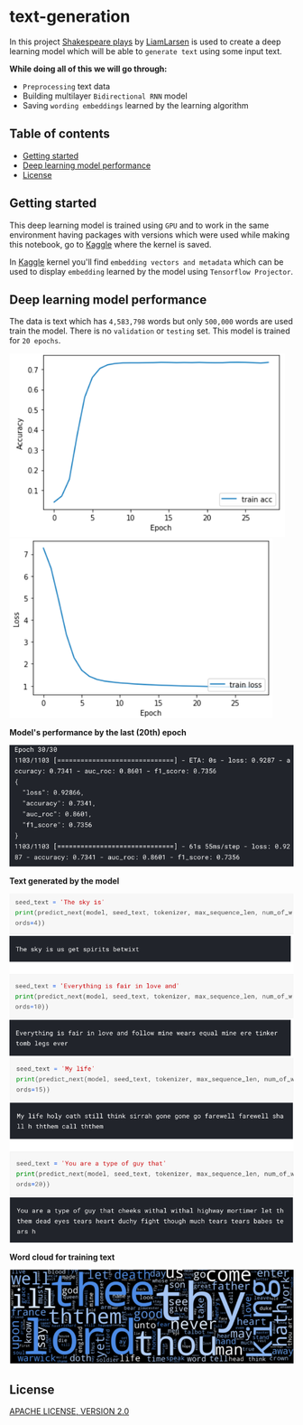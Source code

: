 # text-generation

In this project [Shakespeare plays](https://www.kaggle.com/kingburrito666/shakespeare-plays) by [LiamLarsen](https://www.kaggle.com/kingburrito666) is used to create a deep learning model which will be able to `generate text` using some input text.

**While doing all of this we will go through:**

- `Preprocessing` text data
- Building multilayer `Bidirectional RNN` model
- Saving `wording embeddings` learned by the learning algorithm

## Table of contents

- [Getting started](#getting-started)
- [Deep learning model performance](#deep-learning-model-performance)
- [License](#license)

## Getting started

This deep learning model is trained using `GPU` and to work in the same environment having packages with versions which were used while making this notebook, go to [Kaggle](https://www.kaggle.com/akashsdas/text-generation) where the kernel is saved.

In [Kaggle](https://www.kaggle.com/akashsdas/text-generation) kernel you'll find `embedding vectors and metadata` which can be used to display `embedding` learned by the model using `Tensorflow Projector`.

## Deep learning model performance

The data is text which has `4,583,798` words but only `500,000` words are used train the model. There is no `validation` or `testing` set. This model is trained for `20 epochs`.

![Image3](./docs/imgs/img-3.png)
![Image4](./docs/imgs/img-4.png)

**Model's performance by the last (20th) epoch**

![Image5](./docs/imgs/img-5.png)

**Text generated by the model**

![Image1](./docs/imgs/img-1.png)
![Image2](./docs/imgs/img-2.png)

**Word cloud for training text**

![Image6](./docs/imgs/img-6.png)

## License

[APACHE LICENSE, VERSION 2.0](./LICENSE)
